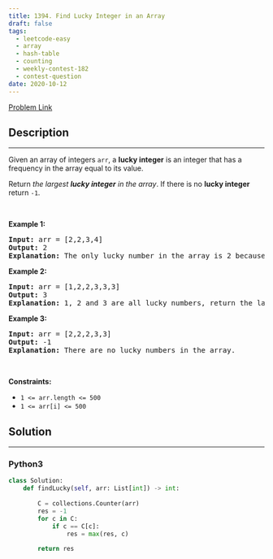 ```yaml
---
title: 1394. Find Lucky Integer in an Array
draft: false
tags: 
  - leetcode-easy
  - array
  - hash-table
  - counting
  - weekly-contest-182
  - contest-question
date: 2020-10-12
---
```


[Problem Link](https://leetcode.com/problems/find-lucky-integer-in-an-array/)

## Description

---
<p>Given an array of integers <code>arr</code>, a <strong>lucky integer</strong> is an integer that has a frequency in the array equal to its value.</p>

<p>Return <em>the largest <strong>lucky integer</strong> in the array</em>. If there is no <strong>lucky integer</strong> return <code>-1</code>.</p>

<p>&nbsp;</p>
<p><strong class="example">Example 1:</strong></p>

<pre>
<strong>Input:</strong> arr = [2,2,3,4]
<strong>Output:</strong> 2
<strong>Explanation:</strong> The only lucky number in the array is 2 because frequency[2] == 2.
</pre>

<p><strong class="example">Example 2:</strong></p>

<pre>
<strong>Input:</strong> arr = [1,2,2,3,3,3]
<strong>Output:</strong> 3
<strong>Explanation:</strong> 1, 2 and 3 are all lucky numbers, return the largest of them.
</pre>

<p><strong class="example">Example 3:</strong></p>

<pre>
<strong>Input:</strong> arr = [2,2,2,3,3]
<strong>Output:</strong> -1
<strong>Explanation:</strong> There are no lucky numbers in the array.
</pre>

<p>&nbsp;</p>
<p><strong>Constraints:</strong></p>

<ul>
	<li><code>1 &lt;= arr.length &lt;= 500</code></li>
	<li><code>1 &lt;= arr[i] &lt;= 500</code></li>
</ul>


## Solution

---
### Python3
``` py title='find-lucky-integer-in-an-array'
class Solution:
    def findLucky(self, arr: List[int]) -> int:
        
        C = collections.Counter(arr)
        res = -1
        for c in C:
            if c == C[c]:
                res = max(res, c)
        
        return res
```

